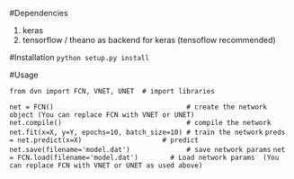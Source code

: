 #Dependencies
1. keras
2. tensorflow / theano as backend for keras (tensoflow recommended)


#Installation
`python setup.py install`

#Usage

`from dvn import FCN, VNET, UNET  # import libraries`

`net = FCN()                                 # create the network object (You can replace FCN with VNET or UNET)`<br>
`net.compile()                               # compile the network`
`net.fit(x=X, y=Y, epochs=10, batch_size=10) # train the network`
`preds = net.predict(x=X)                    # predict`
`net.save(filename='model.dat')              # save network params`
`net = FCN.load(filename='model.dat')        # Load network params  (You can replace FCN with VNET or UNET as used above)`
